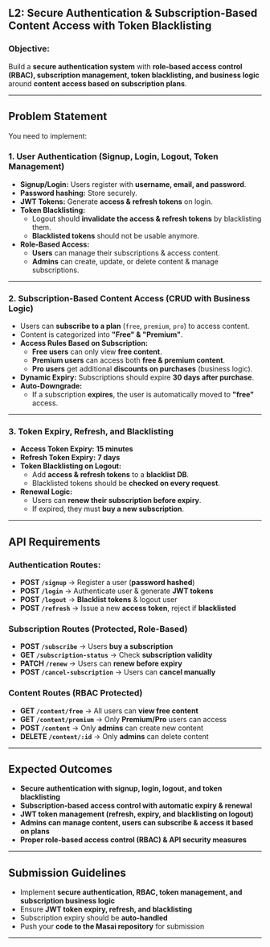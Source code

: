 ## **L2: Secure Authentication & Subscription-Based Content Access with Token Blacklisting**  

### **Objective:**  
Build a **secure authentication system** with **role-based access control (RBAC), subscription management, token blacklisting, and business logic** around **content access based on subscription plans**.  

---

## **Problem Statement**  

You need to implement:  

### **1. User Authentication (Signup, Login, Logout, Token Management)**  
- **Signup/Login:** Users register with **username, email, and password**.  
- **Password hashing:** Store securely.  
- **JWT Tokens:** Generate **access & refresh tokens** on login.  
- **Token Blacklisting:**  
   - Logout should **invalidate the access & refresh tokens** by blacklisting them.  
   - **Blacklisted tokens** should not be usable anymore.  
- **Role-Based Access:**  
   - **Users** can manage their subscriptions & access content.  
   - **Admins** can create, update, or delete content & manage subscriptions.  

---

### **2. Subscription-Based Content Access (CRUD with Business Logic)**  
- Users can **subscribe to a plan** (`free`, `premium`, `pro`) to access content.  
- Content is categorized into **"Free" & "Premium"**.  
- **Access Rules Based on Subscription:**  
   - **Free users** can only view **free content**.  
   - **Premium users** can access both **free & premium content**.  
   - **Pro users** get additional **discounts on purchases** (business logic).  
- **Dynamic Expiry:** Subscriptions should expire **30 days after purchase**.  
- **Auto-Downgrade:**  
   - If a subscription **expires**, the user is automatically moved to **"free"** access.  

---

### **3. Token Expiry, Refresh, and Blacklisting**  
- **Access Token Expiry:** **15 minutes**  
- **Refresh Token Expiry:** **7 days**  
- **Token Blacklisting on Logout:**  
   - Add **access & refresh tokens** to a **blacklist DB**.  
   - Blacklisted tokens should be **checked on every request**.  
- **Renewal Logic:**  
   - Users can **renew their subscription before expiry**.  
   - If expired, they must **buy a new subscription**.  

---

## **API Requirements**  

### **Authentication Routes:**  
- **POST `/signup`** → Register a user (**password hashed**)  
- **POST `/login`** → Authenticate user & generate **JWT tokens**  
- **POST `/logout`** → **Blacklist tokens** & logout user  
- **POST `/refresh`** → Issue a new **access token**, reject if **blacklisted**  

### **Subscription Routes (Protected, Role-Based)**  
- **POST `/subscribe`** → Users **buy a subscription**  
- **GET `/subscription-status`** → Check **subscription validity**  
- **PATCH `/renew`** → Users can **renew before expiry**  
- **POST `/cancel-subscription`** → Users can **cancel manually**  

### **Content Routes (RBAC Protected)**  
- **GET `/content/free`** → All users can **view free content**  
- **GET `/content/premium`** → Only **Premium/Pro** users can access  
- **POST `/content`** → Only **admins** can create new content  
- **DELETE `/content/:id`** → Only **admins** can delete content  

---

## **Expected Outcomes**  
- **Secure authentication with signup, login, logout, and token blacklisting**  
- **Subscription-based access control with automatic expiry & renewal**  
- **JWT token management (refresh, expiry, and blacklisting on logout)**  
- **Admins can manage content, users can subscribe & access it based on plans**  
- **Proper role-based access control (RBAC) & API security measures**  

---

## **Submission Guidelines**  
- Implement **secure authentication, RBAC, token management, and subscription business logic**  
- Ensure **JWT token expiry, refresh, and blacklisting**  
- Subscription expiry should be **auto-handled**  
- Push your **code to the Masai repository** for submission  

---

